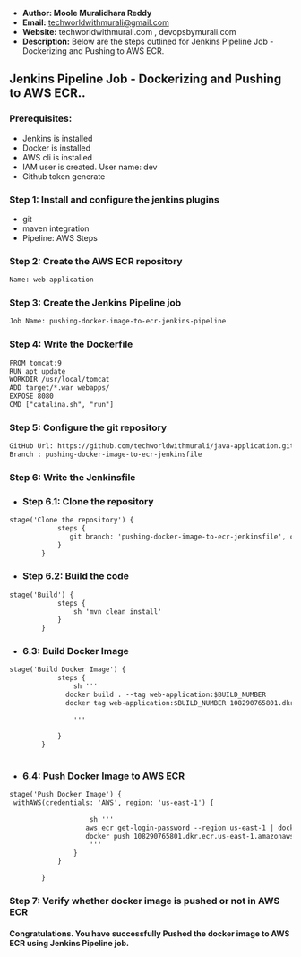 + <b>Author: Moole Muralidhara Reddy</b></br>
+ <b>Email:</b> techworldwithmurali@gmail.com</br>
+ <b>Website:</b> techworldwithmurali.com , devopsbymurali.com</br>
+ <b>Description:</b> Below are the steps outlined for Jenkins Pipeline Job - Dockerizing and Pushing to AWS ECR.</br>

## Jenkins Pipeline Job - Dockerizing and Pushing to AWS ECR..

### Prerequisites:
+ Jenkins is installed
+ Docker is installed
+ AWS cli is installed
+ IAM user is created.  User name: dev
+ Github token generate

### Step 1: Install and configure the jenkins plugins
 + git
 + maven integration
 + Pipeline: AWS Steps

### Step 2: Create the AWS ECR repository
```xml
Name: web-application
```

### Step 3: Create the Jenkins Pipeline job
```xml
Job Name: pushing-docker-image-to-ecr-jenkins-pipeline
```
### Step 4: Write the Dockerfile
```xml
FROM tomcat:9
RUN apt update
WORKDIR /usr/local/tomcat
ADD target/*.war webapps/
EXPOSE 8080
CMD ["catalina.sh", "run"]
```
### Step 5: Configure the git repository
```xml
GitHub Url: https://github.com/techworldwithmurali/java-application.git
Branch : pushing-docker-image-to-ecr-jenkinsfile
```

### Step 6: Write the Jenkinsfile
  + ### Step 6.1: Clone the repository 
```xml
stage('Clone the repository') {
            steps {
               git branch: 'pushing-docker-image-to-ecr-jenkinsfile', credentialsId: 'Github_credentails', url: 'https://github.com/techworldwithmurali/java-application.git'
            }
        }
```
  + ### Step 6.2: Build the code
```xml
stage('Build') {
            steps {
                sh 'mvn clean install'
            }
        }
```
  + ### 6.3: Build Docker Image
```xml
stage('Build Docker Image') {
            steps {
                sh '''
              docker build . --tag web-application:$BUILD_NUMBER
              docker tag web-application:$BUILD_NUMBER 108290765801.dkr.ecr.us-east-1.amazonaws.com/web-application:$BUILD_NUMBER
                
                '''
                
            }
        }
   
```
+ ### 6.4: Push Docker Image to AWS ECR

```xml
stage('Push Docker Image') {
 withAWS(credentials: 'AWS', region: 'us-east-1') {
       
                    sh '''
                   aws ecr get-login-password --region us-east-1 | docker login --username AWS --password-stdin 108290765801.dkr.ecr.us-east-1.amazonaws.com
                   docker push 108290765801.dkr.ecr.us-east-1.amazonaws.com/web-application:$BUILD_NUMBER
                    '''
                }
            } 
            
        }
```


### Step 7: Verify whether docker image is pushed or not in AWS ECR

#### Congratulations. You have successfully Pushed the docker image to AWS ECR using Jenkins Pipeline job.
